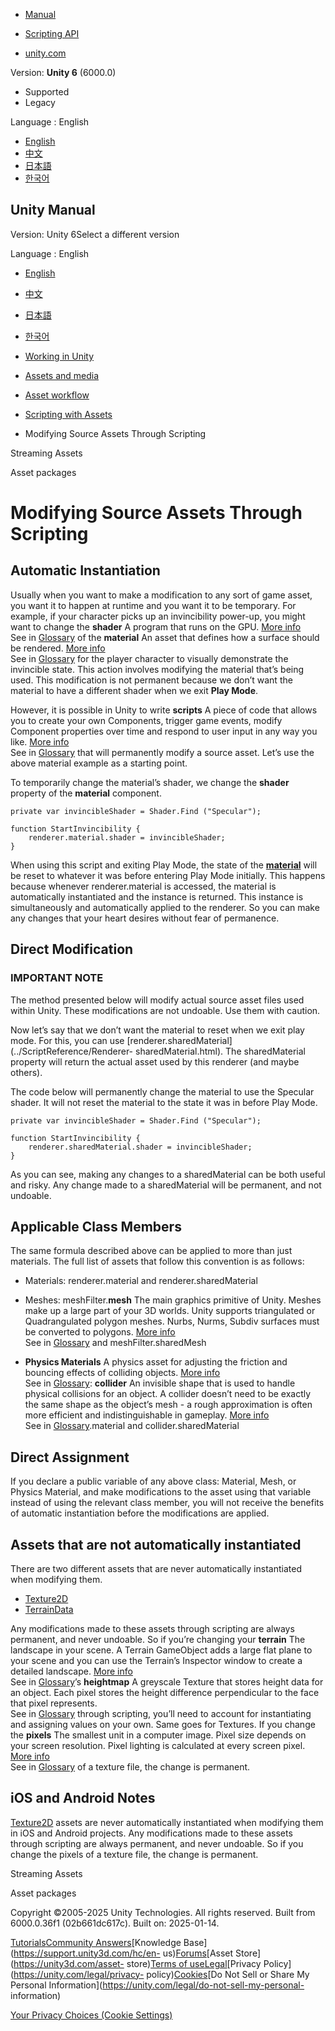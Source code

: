[](https://docs.unity3d.com)

  * [Manual](../Manual/index.html)
  * [Scripting API](../ScriptReference/index.html)

  * [unity.com](https://unity.com/)

Version: **Unity 6** (6000.0)

  * Supported
  * Legacy

Language : English

  * [English](/Manual/ModifyingSourceAssetsThroughScripting.html)
  * [中文](/cn/current/Manual/ModifyingSourceAssetsThroughScripting.html)
  * [日本語](/ja/current/Manual/ModifyingSourceAssetsThroughScripting.html)
  * [한국어](/kr/current/Manual/ModifyingSourceAssetsThroughScripting.html)

[](https://docs.unity3d.com)

## Unity Manual

Version: Unity 6Select a different version

Language : English

  * [English](/Manual/ModifyingSourceAssetsThroughScripting.html)
  * [中文](/cn/current/Manual/ModifyingSourceAssetsThroughScripting.html)
  * [日本語](/ja/current/Manual/ModifyingSourceAssetsThroughScripting.html)
  * [한국어](/kr/current/Manual/ModifyingSourceAssetsThroughScripting.html)

  * [Working in Unity](working-in-unity.html)
  * [Assets and media](assets-and-media.html)
  * [Asset workflow](AssetWorkflow.html)
  * [Scripting with Assets](ScriptingAssets.html)
  * Modifying Source Assets Through Scripting

[](StreamingAssets.html)

Streaming Assets

[](AssetPackages.html)

Asset packages

# Modifying Source Assets Through Scripting

## Automatic Instantiation

Usually when you want to make a modification to any sort of game asset, you
want it to happen at runtime and you want it to be temporary. For example, if
your character picks up an invincibility power-up, you might want to change
the **shader** A program that runs on the GPU. [More info](Shaders.html)  
See in [Glossary](Glossary.html#Shader) of the **material** An asset that
defines how a surface should be rendered. [More info](class-Material.html)  
See in [Glossary](Glossary.html#Material) for the player character to visually
demonstrate the invincible state. This action involves modifying the material
that’s being used. This modification is not permanent because we don’t want
the material to have a different shader when we exit **Play Mode**.

However, it is possible in Unity to write **scripts** A piece of code that
allows you to create your own Components, trigger game events, modify
Component properties over time and respond to user input in any way you like.
[More info](creating-scripts.html)  
See in [Glossary](Glossary.html#Scripts) that will permanently modify a source
asset. Let’s use the above material example as a starting point.

To temporarily change the material’s shader, we change the **shader** property
of the **material** component.

    
    
    private var invincibleShader = Shader.Find ("Specular");
    
    function StartInvincibility {
        renderer.material.shader = invincibleShader;
    }
    

When using this script and exiting Play Mode, the state of the
**[material](../ScriptReference/Material.html)** will be reset to whatever it
was before entering Play Mode initially. This happens because whenever
renderer.material is accessed, the material is automatically instantiated and
the instance is returned. This instance is simultaneously and automatically
applied to the renderer. So you can make any changes that your heart desires
without fear of permanence.

## Direct Modification

### IMPORTANT NOTE

The method presented below will modify actual source asset files used within
Unity. These modifications are not undoable. Use them with caution.

Now let’s say that we don’t want the material to reset when we exit play mode.
For this, you can use [renderer.sharedMaterial](../ScriptReference/Renderer-
sharedMaterial.html). The sharedMaterial property will return the actual asset
used by this renderer (and maybe others).

The code below will permanently change the material to use the Specular
shader. It will not reset the material to the state it was in before Play
Mode.

    
    
    private var invincibleShader = Shader.Find ("Specular");
    
    function StartInvincibility {
        renderer.sharedMaterial.shader = invincibleShader;
    }
    

As you can see, making any changes to a sharedMaterial can be both useful and
risky. Any change made to a sharedMaterial will be permanent, and not
undoable.

## Applicable Class Members

The same formula described above can be applied to more than just materials.
The full list of assets that follow this convention is as follows:

  * Materials: renderer.material and renderer.sharedMaterial
  * Meshes: meshFilter.**mesh** The main graphics primitive of Unity. Meshes make up a large part of your 3D worlds. Unity supports triangulated or Quadrangulated polygon meshes. Nurbs, Nurms, Subdiv surfaces must be converted to polygons. [More info](mesh.html)  
See in [Glossary](Glossary.html#Mesh) and meshFilter.sharedMesh

  * **Physics Materials** A physics asset for adjusting the friction and bouncing effects of colliding objects. [More info](class-PhysicsMaterial.html)  
See in [Glossary](Glossary.html#PhysicsMaterial): **collider** An invisible
shape that is used to handle physical collisions for an object. A collider
doesn’t need to be exactly the same shape as the object’s mesh - a rough
approximation is often more efficient and indistinguishable in gameplay. [More
info](CollidersOverview.html)  
See in [Glossary](Glossary.html#Collider).material and collider.sharedMaterial

## Direct Assignment

If you declare a public variable of any above class: Material, Mesh, or
Physics Material, and make modifications to the asset using that variable
instead of using the relevant class member, you will not receive the benefits
of automatic instantiation before the modifications are applied.

## Assets that are not automatically instantiated

There are two different assets that are never automatically instantiated when
modifying them.

  * [Texture2D](../ScriptReference/Texture2D.html)
  * [TerrainData](../ScriptReference/TerrainData.html)

Any modifications made to these assets through scripting are always permanent,
and never undoable. So if you’re changing your **terrain** The landscape in
your scene. A Terrain GameObject adds a large flat plane to your scene and you
can use the Terrain’s Inspector window to create a detailed landscape. [More
info](terrain-UsingTerrains.html)  
See in [Glossary](Glossary.html#Terrain)’s **heightmap** A greyscale Texture
that stores height data for an object. Each pixel stores the height difference
perpendicular to the face that pixel represents.  
See in [Glossary](Glossary.html#Heightmap) through scripting, you’ll need to
account for instantiating and assigning values on your own. Same goes for
Textures. If you change the **pixels** The smallest unit in a computer image.
Pixel size depends on your screen resolution. Pixel lighting is calculated at
every screen pixel. [More info](ShadowPerformance.html)  
See in [Glossary](Glossary.html#pixel) of a texture file, the change is
permanent.

## iOS and Android Notes

[Texture2D](../ScriptReference/Texture2D.html) assets are never automatically
instantiated when modifying them in iOS and Android projects. Any
modifications made to these assets through scripting are always permanent, and
never undoable. So if you change the pixels of a texture file, the change is
permanent.

[](StreamingAssets.html)

Streaming Assets

[](AssetPackages.html)

Asset packages

Copyright ©2005-2025 Unity Technologies. All rights reserved. Built from
6000.0.36f1 (02b661dc617c). Built on: 2025-01-14.

[Tutorials](https://learn.unity.com/)[Community
Answers](https://answers.unity3d.com)[Knowledge
Base](https://support.unity3d.com/hc/en-
us)[Forums](https://forum.unity3d.com)[Asset Store](https://unity3d.com/asset-
store)[Terms of
use](https://docs.unity3d.com/Manual/TermsOfUse.html)[Legal](https://unity.com/legal)[Privacy
Policy](https://unity.com/legal/privacy-
policy)[Cookies](https://unity.com/legal/cookie-policy)[Do Not Sell or Share
My Personal Information](https://unity.com/legal/do-not-sell-my-personal-
information)

[Your Privacy Choices (Cookie Settings)](javascript:void\(0\);)

